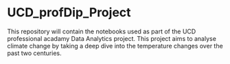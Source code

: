# UCD_profDip_Project
This repository will contain the notebooks used as part of the UCD professional acadamy Data Analytics project. 
This project aims to analyse climate change by taking a deep dive into the temperature changes over the past two centuries.
